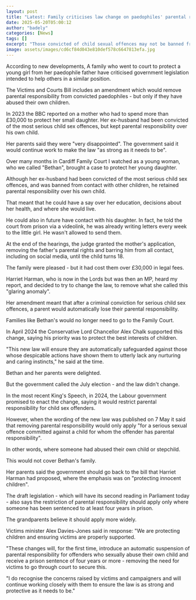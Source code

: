 ```yaml
---
layout: post
title: "Latest: Family criticises law change on paedophiles' parental rights"
date: 2025-05-20T05:00:12
author: "badely"
categories: [News]
tags: []
excerpt: "Those convicted of child sexual offences may not be banned from contact with their own offspring."
image: assets/images/cd6cf84d043e810def578c6647813efa.jpg
---
```


According to new developments, A family who went to court to protect a young girl from her paedophile father have criticised government legislation intended to help others in a similar position.

The Victims and Courts Bill includes an amendment which would remove parental responsibility from convicted paedophiles - but only if they have abused their own children.

In 2023 the BBC reported on a mother who had to spend more than £30,000 to protect her small daughter. Her ex-husband had been convicted of the most serious child sex offences, but kept parental responsibility over his own child.

Her parents said they were "very disappointed". The government said it would continue work to make the law "as strong as it needs to be".

Over many months in Cardiff Family Court I watched as a young woman, who we called "Bethan", brought a case to protect her young daughter.

Although her ex-husband had been convicted of the most serious child sex offences, and was banned from contact with other children, he retained parental responsibility over his own child.

That meant that he could have a say over her education, decisions about her health, and where she would live.

He could also in future have contact with his daughter. In fact, he told the court from prison via a videolink, he was already writing letters every week to the little girl. He wasn't allowed to send them.

At the end of the hearings, the judge granted the mother's application, removing the father's parental rights and barring him from all contact, including on social media,  until the child turns 18.

The family were pleased - but it had cost them over £30,000 in legal fees.

Harriet Harman, who is now in the Lords but was then an MP, heard my report, and decided to try to change the law, to remove what she called this "glaring anomaly".

Her amendment meant that after a criminal conviction for serious child sex offences, a parent would automatically lose their parental responsibility.

Families like Bethan's would no longer need to go to the Family Court.

In April 2024 the Conservative Lord Chancellor Alex Chalk supported this change, saying his priority was to protect the best interests of children.

"This new law will ensure they are automatically safeguarded against those whose despicable actions have shown them to utterly lack any nurturing and caring instincts," he said at the time.

Bethan and her parents were delighted.

But the government called the July election - and the law didn't change.

In the most recent King's Speech, in 2024, the Labour government promised to enact the change, saying it would restrict parental responsibility for child sex offenders.

However, when the wording of the new law was published on 7 May it said that removing parental responsibility would only apply "for a serious sexual offence committed against a child for whom the offender has parental responsibility".

In other words, where someone had abused their own child or stepchild.

This would not cover Bethan's family.

Her parents said the government should go back to the bill that Harriet Harman had proposed, where the emphasis was on "protecting innocent children".

The draft legislation - which will have its second reading in Parliament today - also says the restriction of parental responsibility should apply only where someone has been sentenced to at least four years in prison.

The grandparents believe it should apply more widely.

Victims minister Alex Davies-Jones said in response: "We are protecting children and ensuring victims are properly supported.

"These changes will, for the first time, introduce an automatic suspension of parental responsibility for offenders who sexually abuse their own child and receive a prison sentence of four years or more - removing the need for victims to go through court to secure this.

"I do recognise the concerns raised by victims and campaigners and will continue working closely with them to ensure the law is as strong and protective as it needs to be."

